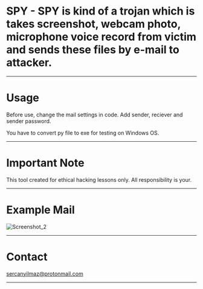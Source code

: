 # SPY - SPY is kind of a trojan which is takes screenshot, webcam photo, microphone voice record from victim and sends these files by e-mail to attacker.
***********************************************************************
# Usage
Before use, change the mail settings in code. Add sender, reciever and sender password.

You have to convert py file to exe for testing on Windows OS.
***********************************************************************
# Important Note
This tool created for ethical hacking lessons only. All responsibility is your.
***********************************************************************
# Example Mail
![Screenshot_2](https://user-images.githubusercontent.com/52522145/88290285-2fdd9900-ccff-11ea-9d38-9b10c38a58a0.png)
***********************************************************************
# Contact
sercanyilmaz@protonmail.com
***********************************************************************  
